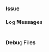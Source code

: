 <!--
Before opening a new issue:
- Please check the Troubleshooting tips, https://github.com/ebaauw/homebridge-hue#troubleshooting
- Please check the Wiki, https://github.com/ebaauw/homebridge-hue/wiki
- Please check existing (closed) issues, https://github.com/ebaauw/homebridge-hue/issues
-->
#### Issue
<!-- Please describe you issue below -->

#### Log Messages
<!-- Please copy/paste relevant log messages below, between the ``` marks -->
```
```

#### Debug Files
<!-- Please attach homebridge.log.gz here, see https://github.com/ebaauw/homebridge-hue#debug-log-file -->

<!-- Please attach homebridge-hue.json.gz, see https://github.com/ebaauw/homebridge-hue#debug-dump-file -->
